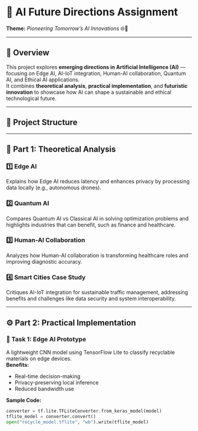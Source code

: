 # 🤖 AI Future Directions Assignment  
**Theme:** *Pioneering Tomorrow’s AI Innovations* 🌐🚀  
 

---

## 📘 Overview
This project explores **emerging directions in Artificial Intelligence (AI)** — focusing on Edge AI, AI-IoT integration, Human-AI collaboration, Quantum AI, and Ethical AI applications.  
It combines **theoretical analysis**, **practical implementation**, and **futuristic innovation** to showcase how AI can shape a sustainable and ethical technological future.

---

## 🧩 Project Structure


---

## 🧠 Part 1: Theoretical Analysis

### 1️⃣ Edge AI
Explains how Edge AI reduces latency and enhances privacy by processing data locally (e.g., autonomous drones).

### 2️⃣ Quantum AI
Compares Quantum AI vs Classical AI in solving optimization problems and highlights industries that can benefit, such as finance and healthcare.

### 3️⃣ Human-AI Collaboration
Analyzes how Human-AI collaboration is transforming healthcare roles and improving diagnostic accuracy.

### 4️⃣ Smart Cities Case Study
Critiques AI-IoT integration for sustainable traffic management, addressing benefits and challenges like data security and system interoperability.

---

## ⚙️ Part 2: Practical Implementation

### 🧩 Task 1: Edge AI Prototype
A lightweight CNN model using TensorFlow Lite to classify recyclable materials on edge devices.  
**Benefits:**  
- Real-time decision-making  
- Privacy-preserving local inference  
- Reduced bandwidth use

**Sample Code:**
```python
converter = tf.lite.TFLiteConverter.from_keras_model(model)
tflite_model = converter.convert()
open("recycle_model.tflite", "wb").write(tflite_model)
